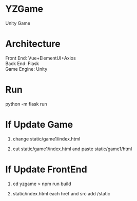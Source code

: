 # YZGame  
Unity Game  
  
# Architecture  
Front End: Vue+ElementUI+Axios  
Back End: Flask  
Game Engine: Unity  
  
# Run  
python -m flask run  
  
# If Update Game  
1. change static/game1/index.html  
<link rel="stylesheet" href={{ url_for('static', filename='game1/TemplateData/style.css')}}>    
<script src={{ url_for('static', filename="game1/TemplateData/UnityProgress.js")}}></script>    
<script src={{ url_for('static', filename="game1/Build/UnityLoader.js")}}></script>    
<script>var unityInstance = UnityLoader.instantiate("unityContainer", "static/game1/Build/Build.json", {onProgress: UnityProgress});</script>   
  
2. cut static/game1/index.html and paste static/game1/html  
  
# If Update FrontEnd  
1. cd yzgame  > npm run build  
  
2. static/index.html
each href and src add /static  
